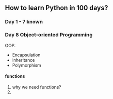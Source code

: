 ## How to learn Python in 100 days?
### Day 1 - 7 known
### Day 8 Object-oriented Programming
OOP:
- Encapsulation
- Inheritance
- Polymorphism

#### functions
1. why we need functions? 
2. 
